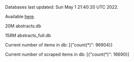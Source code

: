 Databases last updated: Sun May  1 21:40:20 UTC 2022. 

Available [here](https://github.com/cbeauhilton/ash-db/releases).


20M	abstracts.db

158M	abstracts_full.db

Current number of items in db:
[{"count(*)": 96904}]

Current number of scraped items in db:
[{"count(*)": 16690}]
